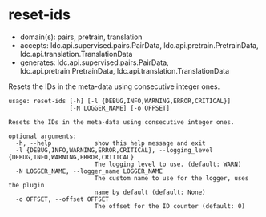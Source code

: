 # reset-ids

* domain(s): pairs, pretrain, translation
* accepts: ldc.api.supervised.pairs.PairData, ldc.api.pretrain.PretrainData, ldc.api.translation.TranslationData
* generates: ldc.api.supervised.pairs.PairData, ldc.api.pretrain.PretrainData, ldc.api.translation.TranslationData

Resets the IDs in the meta-data using consecutive integer ones.

```
usage: reset-ids [-h] [-l {DEBUG,INFO,WARNING,ERROR,CRITICAL}]
                 [-N LOGGER_NAME] [-o OFFSET]

Resets the IDs in the meta-data using consecutive integer ones.

optional arguments:
  -h, --help            show this help message and exit
  -l {DEBUG,INFO,WARNING,ERROR,CRITICAL}, --logging_level {DEBUG,INFO,WARNING,ERROR,CRITICAL}
                        The logging level to use. (default: WARN)
  -N LOGGER_NAME, --logger_name LOGGER_NAME
                        The custom name to use for the logger, uses the plugin
                        name by default (default: None)
  -o OFFSET, --offset OFFSET
                        The offset for the ID counter (default: 0)
```

